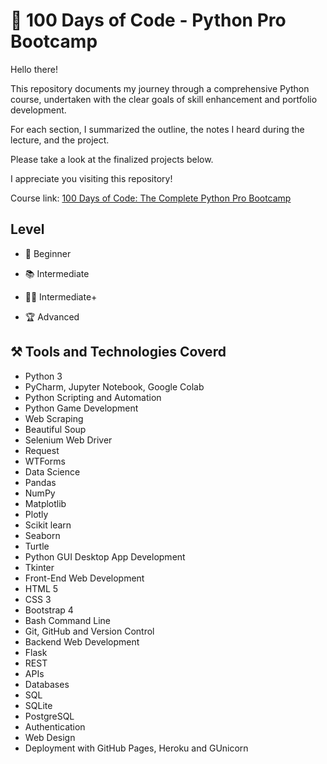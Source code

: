 # 🚀 100 Days of Code - Python Pro Bootcamp

Hello there!

This repository documents my journey through a comprehensive Python course, undertaken with the clear goals of skill enhancement and portfolio development.

For each section, I summarized the outline, the notes I heard during the lecture, and the project.

Please take a look at the finalized projects below.

I appreciate you visiting this repository!

Course link: [100 Days of Code: The Complete Python Pro Bootcamp](https://www.udemy.com/course/100-days-of-code/?couponCode=KEEPLEARNING#instructor-1)


## Level
  - 🐣 Beginner
  
  - 📚 Intermediate
  
  - 🧑‍💻 Intermediate+
  
  - 🏆 Advanced

## ⚒️ Tools and Technologies Coverd
- Python 3
- PyCharm, Jupyter Notebook, Google Colab
- Python Scripting and Automation
- Python Game Development
- Web Scraping
- Beautiful Soup
- Selenium Web Driver
- Request
- WTForms
- Data Science
- Pandas
- NumPy
- Matplotlib
- Plotly
- Scikit learn
- Seaborn
- Turtle
- Python GUI Desktop App Development
- Tkinter
- Front-End Web Development
- HTML 5
- CSS 3
- Bootstrap 4
- Bash Command Line
- Git, GitHub and Version Control
- Backend Web Development
- Flask
- REST
- APIs
- Databases
- SQL
- SQLite
- PostgreSQL
- Authentication
- Web Design
- Deployment with GitHub Pages, Heroku and GUnicorn

